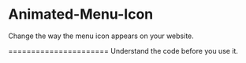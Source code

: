 Animated-Menu-Icon
==================

Change the way the menu icon appears on your website.


======================
Understand the code before you use it.
